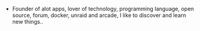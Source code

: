 - Founder of alot apps, lover of technology, programming language, open source, forum, docker, unraid and arcade, I like to discover and learn new things..
  <br>





























































































































































































































































































































































































































































































































































































































































































































































































































































































































